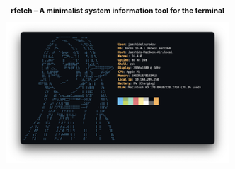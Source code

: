 <h3 align=center>rfetch – A minimalist system information tool for the terminal</h3>
<img src="https://github.com/jamshid-elmurodov/rfetch/blob/main/preview.png">
